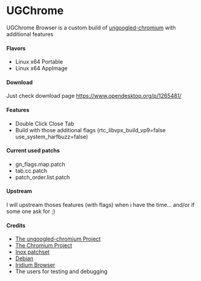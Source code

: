 # UGChrome
UGChrome Browser is a custom build of [ungoogled-chromium](//github.com/Eloston/ungoogled-chromium/) with additional features

#### Flavors 
- Linux x64 Portable
- Linux x64 AppImage

#### Download 
Just check download page https://www.opendesktop.org/p/1265481/

#### Features 
- Double Click Close Tab
- Build with those additional flags (rtc_libvpx_build_vp9=false use_system_harfbuzz=false)

#### Current used patchs
- gn_flags.map.patch
- tab.cc.patch
- patch_order.list.patch

#### Upstream 
I will upstream thoses features (with flags) when i have the time... and/or if some one ask for ;)

#### Credits
* [The ungoogled-chromium Project](//github.com/Eloston/ungoogled-chromium/)
* [The Chromium Project](//www.chromium.org/)
* [Inox patchset](//github.com/gcarq/inox-patchset)
* [Debian](//tracker.debian.org/pkg/chromium-browser)
* [Iridium Browser](//iridiumbrowser.de/)
* The users for testing and debugging


